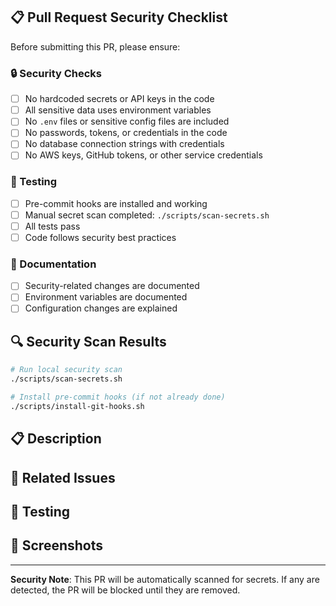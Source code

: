 ## 📋 Pull Request Security Checklist

Before submitting this PR, please ensure:

### 🔒 Security Checks
- [ ] No hardcoded secrets or API keys in the code
- [ ] All sensitive data uses environment variables
- [ ] No `.env` files or sensitive config files are included
- [ ] No passwords, tokens, or credentials in the code
- [ ] No database connection strings with credentials
- [ ] No AWS keys, GitHub tokens, or other service credentials

### 🧪 Testing
- [ ] Pre-commit hooks are installed and working
- [ ] Manual secret scan completed: `./scripts/scan-secrets.sh`
- [ ] All tests pass
- [ ] Code follows security best practices

### 📝 Documentation
- [ ] Security-related changes are documented
- [ ] Environment variables are documented
- [ ] Configuration changes are explained

## 🔍 Security Scan Results

<!-- The GitHub Actions will automatically run security scans, but you can also run locally: -->

```bash
# Run local security scan
./scripts/scan-secrets.sh

# Install pre-commit hooks (if not already done)
./scripts/install-git-hooks.sh
```

## 📋 Description

<!-- Provide a clear description of your changes -->

## 🔗 Related Issues

<!-- Link to any related issues -->

## 🧪 Testing

<!-- Describe how you tested your changes -->

## 📸 Screenshots

<!-- If applicable, add screenshots -->

---

**Security Note**: This PR will be automatically scanned for secrets. If any are detected, the PR will be blocked until they are removed.
